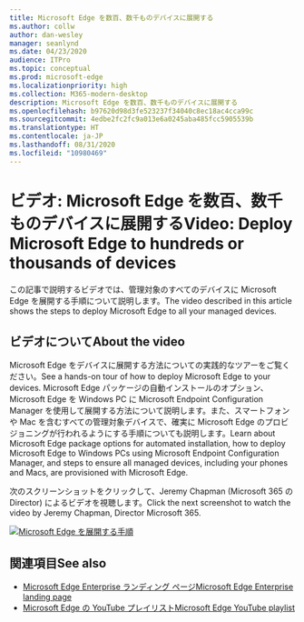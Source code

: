 ```yaml
---
title: Microsoft Edge を数百、数千ものデバイスに展開する
ms.author: collw
author: dan-wesley
manager: seanlynd
ms.date: 04/23/2020
audience: ITPro
ms.topic: conceptual
ms.prod: microsoft-edge
ms.localizationpriority: high
ms.collection: M365-modern-desktop
description: Microsoft Edge を数百、数千ものデバイスに展開する
ms.openlocfilehash: b97620d98d3fe523237f34040c8ec18ac4cca99c
ms.sourcegitcommit: 4edbe2fc2fc9a013e6a0245aba485fcc5905539b
ms.translationtype: HT
ms.contentlocale: ja-JP
ms.lasthandoff: 08/31/2020
ms.locfileid: "10980469"
---
```

# <span data-ttu-id="71ac1-103">ビデオ: Microsoft Edge を数百、数千ものデバイスに展開する</span><span class="sxs-lookup"><span data-stu-id="71ac1-103">Video: Deploy Microsoft Edge to hundreds or thousands of devices</span></span>

<span data-ttu-id="71ac1-104">この記事で説明するビデオでは、管理対象のすべてのデバイスに Microsoft Edge を展開する手順について説明します。</span><span class="sxs-lookup"><span data-stu-id="71ac1-104">The video described in this article shows the steps to deploy Microsoft Edge to all your managed devices.</span></span>

## <span data-ttu-id="71ac1-105">ビデオについて</span><span class="sxs-lookup"><span data-stu-id="71ac1-105">About the video</span></span>

<span data-ttu-id="71ac1-106">Microsoft Edge をデバイスに展開する方法についての実践的なツアーをご覧ください。</span><span class="sxs-lookup"><span data-stu-id="71ac1-106">See a hands-on tour of how to deploy Microsoft Edge to your devices.</span></span> <span data-ttu-id="71ac1-107">Microsoft Edge パッケージの自動インストールのオプション、Microsoft Edge を Windows PC に Microsoft Endpoint Configuration Manager を使用して展開する方法について説明します。また、スマートフォンや Mac を含むすべての管理対象デバイスで、確実に Microsoft Edge のプロビジョニングが行われるようにする手順についても説明します。</span><span class="sxs-lookup"><span data-stu-id="71ac1-107">Learn about Microsoft Edge package options for automated installation, how to deploy Microsoft Edge to Windows PCs using Microsoft Endpoint Configuration Manager, and steps to ensure all managed devices, including your phones and Macs, are provisioned with Microsoft Edge.</span></span>

<span data-ttu-id="71ac1-108">次のスクリーンショットをクリックして、Jeremy Chapman (Microsoft 365 の Director) によるビデオを視聴します。</span><span class="sxs-lookup"><span data-stu-id="71ac1-108">Click the next screenshot to watch the video by Jeremy Chapman, Director Microsoft 365.</span></span>

<!-- [![Deploy Microsoft Edge video](http://img.youtube.com/vi/o90UsN6g6NE/0.jpg)](http://www.youtube.com/watch?v=o90UsN6g6NE "Deploy Microsoft Edge to hundreds or thousands of devices")-->

[![Microsoft Edge を展開する手順](https://res.cloudinary.com/marcomontalbano/image/upload/v1587672892/video_to_markdown/images/youtube--o90UsN6g6NE-c05b58ac6eb4c4700831b2b3070cd403.jpg)](https://www.youtube.com/watch?v=o90UsN6g6NE "Deploy Microsoft Edge to hundreds or thousands of devices.")

## <span data-ttu-id="71ac1-110">関連項目</span><span class="sxs-lookup"><span data-stu-id="71ac1-110">See also</span></span>

- [<span data-ttu-id="71ac1-111">Microsoft Edge Enterprise ランディング ページ</span><span class="sxs-lookup"><span data-stu-id="71ac1-111">Microsoft Edge Enterprise landing page</span></span>](https://aka.ms/EdgeEnterprise)
- [<span data-ttu-id="71ac1-112">Microsoft Edge の YouTube プレイリスト</span><span class="sxs-lookup"><span data-stu-id="71ac1-112">Microsoft Edge YouTube playlist</span></span>](https://www.youtube.com/playlist?list=PLXtHYVsvn_b-uXh1tMeYpT-0iD8tD3tFy)
